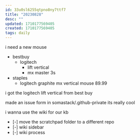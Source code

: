 ```yaml
---
id: 33u0sl6255qtpno8ny7ttf7
title: "20230828"
desc: ""
updated: 1710177569405
created: 1710177569405
tags: daily
---
```

i need a new mouse
- bestbuy
	- logitech 
		- lift vertical 
		- mx master 3s
- staples 
	- logitech graphite mx vertical mouse 89.99

i got the logitech lift vertical from best buy

made an issue form in somastack/.github-private 
	its really cool

i wanna use the wiki for our kb 
- [-] move the scratchpad folder to a different repo 
- [-] wiki sidebar 
- [-] wiki process 

